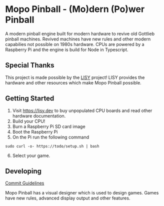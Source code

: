# Mopo Pinball - (Mo)dern (Po)wer Pinball

A modern pinball engine built for modern hardware to revive old Gottlieb pinball machines. Revived machines have new rules and other modern capabilies not possible on 1980s hardware. CPUs are powered by a Raspberry Pi and the engine is build for Node in Typescript.

## Special Thanks

This project is made possible by the [LISY](https://lisy.dev) project! LISY provides the hardware and other resources which make Mopo Pinball possible.

## Getting Started

1. Visit https://lisy.dev to buy unpopulated CPU boards and read other hardware documentation.
2. Build your CPU!
3. Burn a Raspberry Pi SD card image
4. Boot the Raspberry Pi
5. On the Pi run the following command

```
sudo curl -o- https://todo/setup.sh | bash
```

6. Select your game.


## Developing

[Commit Guidelines](https://github.com/angular/angular.js/blob/master/DEVELOPERS.md#-git-commit-guidelines)

Mopo Pinball has a visual designer which is used to design games. Games have new rules, advanced display output and
other features.